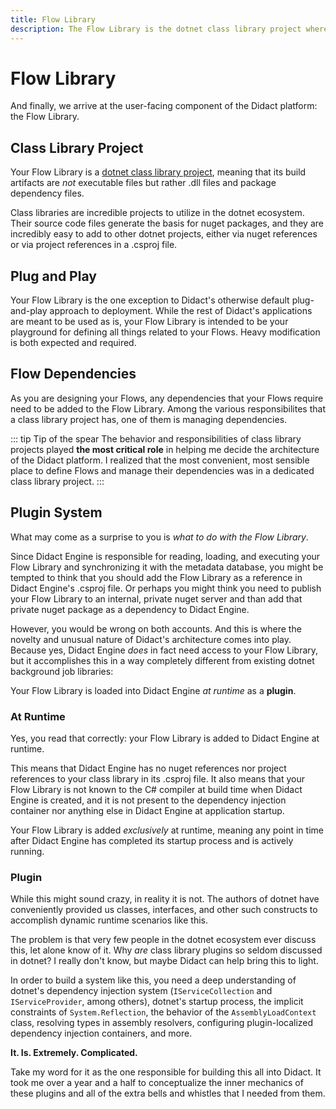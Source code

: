 ```yaml
---
title: Flow Library
description: The Flow Library is the dotnet class library project where you define your Flows. This is the only application within the Didact platform that you are meant to heavily modify.
---
```


# Flow Library

And finally, we arrive at the user-facing component of the Didact platform: the Flow Library.

## Class Library Project

Your Flow Library is a [dotnet class library project](https://learn.microsoft.com/en-us/dotnet/standard/class-libraries), meaning that its build artifacts are *not* executable files but rather .dll files and package dependency files.

Class libraries are incredible projects to utilize in the dotnet ecosystem. Their source code files generate the basis for nuget packages, and they are incredibly easy to add to other dotnet projects, either via nuget references or via project references in a .csproj file.

## Plug and Play

Your Flow Library is the one exception to Didact's otherwise default plug-and-play approach to deployment. While the rest of Didact's applications are meant to be used as is, your Flow Library is intended to be your playground for defining all things related to your Flows. Heavy modification is both expected and required.

## Flow Dependencies

As you are designing your Flows, any dependencies that your Flows require need to be added to the Flow Library. Among the various responsibilites that a class library project has, one of them is managing dependencies.

::: tip Tip of the spear
The behavior and responsibilities of class library projects played **the most critical role** in helping me decide the architecture of the Didact platform. I realized that the most convenient, most sensible place to define Flows and manage their dependencies was in a dedicated class library project.
:::

## Plugin System

What may come as a surprise to you is *what to do with the Flow Library*.

Since Didact Engine is responsible for reading, loading, and executing your Flow Library and synchronizing it with the metadata database, you might be tempted to think that you should add the Flow Library as a reference in Didact Engine's .csproj file. Or perhaps you might think you need to publish your Flow Library to an internal, private nuget server and than add that private nuget package as a dependency to Didact Engine.

However, you would be wrong on both accounts. And this is where the novelty and unusual nature of Didact's architecture comes into play. Because yes, Didact Engine *does* in fact need access to your Flow Library, but it accomplishes this in a way completely different from existing dotnet background job libraries:

Your Flow Library is loaded into Didact Engine *at runtime* as a **plugin**.

### At Runtime

Yes, you read that correctly: your Flow Library is added to Didact Engine at runtime.

This means that Didact Engine has no nuget references nor project references to your class library in its .csproj file. It also means that your Flow Library is not known to the C# compiler at build time when Didact Engine is created, and it is not present to the dependency injection container nor anything else in Didact Engine at application startup.

Your Flow Library is added *exclusively* at runtime, meaning any point in time after Didact Engine has completed its startup process and is actively running.

### Plugin

While this might sound crazy, in reality it is not. The authors of dotnet have conveniently provided us classes, interfaces, and other such constructs to accomplish dynamic runtime scenarios like this.

The problem is that very few people in the dotnet ecosystem ever discuss this, let alone know of it. Why *are* class library plugins so seldom discussed in dotnet? I really don't know, but maybe Didact can help bring this to light.

In order to build a system like this, you need a deep understanding of dotnet's dependency injection system (`IServiceCollection` and `IServiceProvider`, among others), dotnet's startup process, the implicit constraints of `System.Reflection`, the behavior of the `AssemblyLoadContext` class, resolving types in assembly resolvers, configuring plugin-localized dependency injection containers, and more.

**It. Is. Extremely. Complicated.**

Take my word for it as the one responsible for building this all into Didact. It took me over a year and a half to conceptualize the inner mechanics of these plugins and all of the extra bells and whistles that I needed from them.